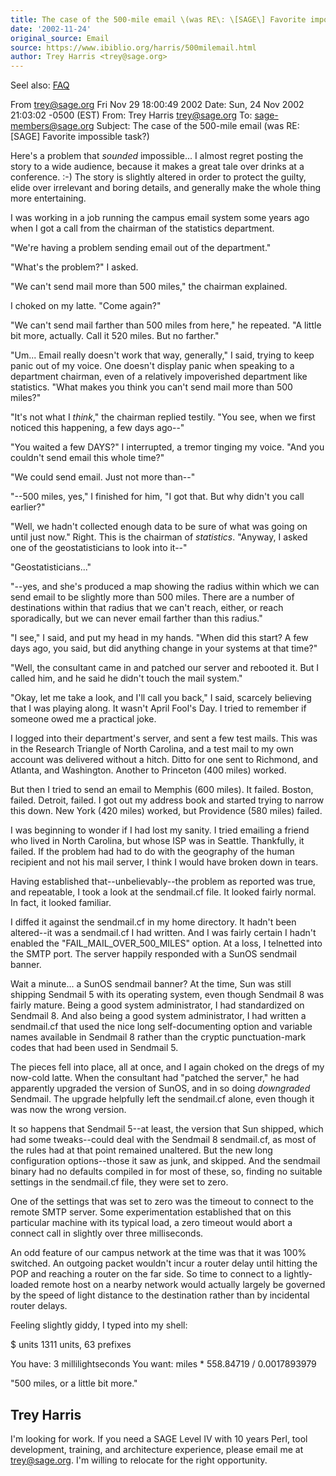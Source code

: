 ```yaml
---
title: The case of the 500-mile email \(was RE\: \[SAGE\] Favorite impossible task?\)
date: '2002-11-24'
original_source: Email
source: https://www.ibiblio.org/harris/500milemail.html
author: Trey Harris <trey@sage.org>
---
```


Seel also: [FAQ](500milemail-faq.html)

From trey@sage.org Fri Nov 29 18:00:49 2002
Date: Sun, 24 Nov 2002 21:03:02 -0500 (EST)
From: Trey Harris <trey@sage.org>
To: sage-members@sage.org
Subject: The case of the 500-mile email (was RE: [SAGE] Favorite impossible
    task?)

Here's a problem that *sounded* impossible...  I almost regret posting the
story to a wide audience, because it makes a great tale over drinks at a
conference. :-)  The story is slightly altered in order to protect the
guilty, elide over irrelevant and boring details, and generally make the
whole thing more entertaining.

I was working in a job running the campus email system some years ago when
I got a call from the chairman of the statistics department.

"We're having a problem sending email out of the department."

"What's the problem?" I asked.

"We can't send mail more than 500 miles," the chairman explained.

I choked on my latte.  "Come again?"

"We can't send mail farther than 500 miles from here," he repeated.  "A
little bit more, actually.  Call it 520 miles.  But no farther."

"Um... Email really doesn't work that way, generally," I said, trying to
keep panic out of my voice.  One doesn't display panic when speaking to a
department chairman, even of a relatively impoverished department like
statistics.  "What makes you think you can't send mail more than 500
miles?"

"It's not what I *think*," the chairman replied testily.  "You see, when
we first noticed this happening, a few days ago--"

"You waited a few DAYS?" I interrupted, a tremor tinging my voice.  "And
you couldn't send email this whole time?"

"We could send email.  Just not more than--"

"--500 miles, yes," I finished for him, "I got that.  But why didn't you
call earlier?"

"Well, we hadn't collected enough data to be sure of what was going on
until just now."  Right.  This is the chairman of *statistics*. "Anyway, I
asked one of the geostatisticians to look into it--"

"Geostatisticians..."

"--yes, and she's produced a map showing the radius within which we can
send email to be slightly more than 500 miles.  There are a number of
destinations within that radius that we can't reach, either, or reach
sporadically, but we can never email farther than this radius."

"I see," I said, and put my head in my hands.  "When did this start?  A
few days ago, you said, but did anything change in your systems at that
time?"

"Well, the consultant came in and patched our server and rebooted it.
But I called him, and he said he didn't touch the mail system."

"Okay, let me take a look, and I'll call you back," I said, scarcely
believing that I was playing along.  It wasn't April Fool's Day.  I tried
to remember if someone owed me a practical joke.

I logged into their department's server, and sent a few test mails.  This
was in the Research Triangle of North Carolina, and a test mail to my own
account was delivered without a hitch.  Ditto for one sent to Richmond,
and Atlanta, and Washington.  Another to Princeton (400 miles) worked.

But then I tried to send an email to Memphis (600 miles).  It failed.
Boston, failed.  Detroit, failed.  I got out my address book and started
trying to narrow this down.  New York (420 miles) worked, but Providence
(580 miles) failed.

I was beginning to wonder if I had lost my sanity.  I tried emailing a
friend who lived in North Carolina, but whose ISP was in Seattle.
Thankfully, it failed.  If the problem had had to do with the geography of
the human recipient and not his mail server, I think I would have broken
down in tears.

Having established that--unbelievably--the problem as reported was true,
and repeatable, I took a look at the sendmail.cf file.  It looked fairly
normal.  In fact, it looked familiar.

I diffed it against the sendmail.cf in my home directory.  It hadn't been
altered--it was a sendmail.cf I had written.  And I was fairly certain I
hadn't enabled the "FAIL_MAIL_OVER_500_MILES" option.  At a loss, I
telnetted into the SMTP port.  The server happily responded with a SunOS
sendmail banner.

Wait a minute... a SunOS sendmail banner?  At the time, Sun was still
shipping Sendmail 5 with its operating system, even though Sendmail 8 was
fairly mature.  Being a good system administrator, I had standardized on
Sendmail 8.  And also being a good system administrator, I had written a
sendmail.cf that used the nice long self-documenting option and variable
names available in Sendmail 8 rather than the cryptic punctuation-mark
codes that had been used in Sendmail 5.

The pieces fell into place, all at once, and I again choked on the dregs
of my now-cold latte.  When the consultant had "patched the server," he
had apparently upgraded the version of SunOS, and in so doing
*downgraded* Sendmail.  The upgrade helpfully left the sendmail.cf
alone, even though it was now the wrong version.

It so happens that Sendmail 5--at least, the version that Sun shipped,
which had some tweaks--could deal with the Sendmail 8 sendmail.cf, as most
of the rules had at that point remained unaltered.  But the new long
configuration options--those it saw as junk, and skipped.  And the
sendmail binary had no defaults compiled in for most of these, so, finding
no suitable settings in the sendmail.cf file, they were set to zero.

One of the settings that was set to zero was the timeout to connect to the
remote SMTP server.  Some experimentation established that on this
particular machine with its typical load, a zero timeout would abort a
connect call in slightly over three milliseconds.

An odd feature of our campus network at the time was that it was 100%
switched.  An outgoing packet wouldn't incur a router delay until hitting
the POP and reaching a router on the far side.  So time to connect to a
lightly-loaded remote host on a nearby network would actually largely be
governed by the speed of light distance to the destination rather than by
incidental router delays.

Feeling slightly giddy, I typed into my shell:

$ units
1311 units, 63 prefixes

You have: 3 millilightseconds
You want: miles
        * 558.84719
        / 0.0017893979

"500 miles, or a little bit more."

Trey Harris
-- 
I'm looking for work.  If you need a SAGE Level IV with 10 years Perl,
tool development, training, and architecture experience, please email me
at trey@sage.org.  I'm willing to relocate for the right opportunity.
